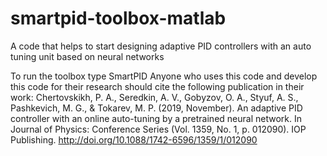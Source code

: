# smartpid-toolbox-matlab
A code that helps to start designing adaptive PID controllers with an auto tuning unit based on neural networks

To run the toolbox type SmartPID
Anyone who uses this code and develop this code for their research should cite the following publication in their work:
Chertovskikh, P. A., Seredkin, A. V., Gobyzov, O. A., Styuf, A. S., Pashkevich, M. G., & Tokarev, M. P. (2019, November). An adaptive PID controller with an online auto-tuning by a pretrained neural network. In Journal of Physics: Conference Series (Vol. 1359, No. 1, p. 012090). IOP Publishing. http://doi.org/10.1088/1742-6596/1359/1/012090
